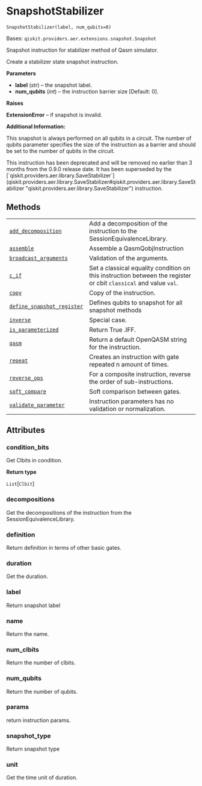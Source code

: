 # SnapshotStabilizer



`SnapshotStabilizer(label, num_qubits=0)`

Bases: `qiskit.providers.aer.extensions.snapshot.Snapshot`

Snapshot instruction for stabilizer method of Qasm simulator.

Create a stabilizer state snapshot instruction.

**Parameters**

*   **label** (*str*) – the snapshot label.
*   **num\_qubits** (*int*) – the instruction barrier size \[Default: 0].

**Raises**

**ExtensionError** – if snapshot is invalid.

**Additional Information:**

This snapshot is always performed on all qubits in a circuit. The number of qubits parameter specifies the size of the instruction as a barrier and should be set to the number of qubits in the circuit.

<Admonition title="Deprecated since version 0.9.0" type="danger">
  This instruction has been deprecated and will be removed no earlier than 3 months from the 0.9.0 release date. It has been superseded by the [`qiskit.providers.aer.library.SaveStabilizer`](qiskit.providers.aer.library.SaveStabilizer#qiskit.providers.aer.library.SaveStabilizer "qiskit.providers.aer.library.SaveStabilizer") instruction.
</Admonition>

## Methods

|                                                                                                                                                                                                                                                                     |                                                                                                                  |
| ------------------------------------------------------------------------------------------------------------------------------------------------------------------------------------------------------------------------------------------------------------------- | ---------------------------------------------------------------------------------------------------------------- |
| [`add_decomposition`](qiskit.providers.aer.extensions.SnapshotStabilizer.add_decomposition#qiskit.providers.aer.extensions.SnapshotStabilizer.add_decomposition "qiskit.providers.aer.extensions.SnapshotStabilizer.add_decomposition")                             | Add a decomposition of the instruction to the SessionEquivalenceLibrary.                                         |
| [`assemble`](qiskit.providers.aer.extensions.SnapshotStabilizer.assemble#qiskit.providers.aer.extensions.SnapshotStabilizer.assemble "qiskit.providers.aer.extensions.SnapshotStabilizer.assemble")                                                                 | Assemble a QasmQobjInstruction                                                                                   |
| [`broadcast_arguments`](qiskit.providers.aer.extensions.SnapshotStabilizer.broadcast_arguments#qiskit.providers.aer.extensions.SnapshotStabilizer.broadcast_arguments "qiskit.providers.aer.extensions.SnapshotStabilizer.broadcast_arguments")                     | Validation of the arguments.                                                                                     |
| [`c_if`](qiskit.providers.aer.extensions.SnapshotStabilizer.c_if#qiskit.providers.aer.extensions.SnapshotStabilizer.c_if "qiskit.providers.aer.extensions.SnapshotStabilizer.c_if")                                                                                 | Set a classical equality condition on this instruction between the register or cbit `classical` and value `val`. |
| [`copy`](qiskit.providers.aer.extensions.SnapshotStabilizer.copy#qiskit.providers.aer.extensions.SnapshotStabilizer.copy "qiskit.providers.aer.extensions.SnapshotStabilizer.copy")                                                                                 | Copy of the instruction.                                                                                         |
| [`define_snapshot_register`](qiskit.providers.aer.extensions.SnapshotStabilizer.define_snapshot_register#qiskit.providers.aer.extensions.SnapshotStabilizer.define_snapshot_register "qiskit.providers.aer.extensions.SnapshotStabilizer.define_snapshot_register") | Defines qubits to snapshot for all snapshot methods                                                              |
| [`inverse`](qiskit.providers.aer.extensions.SnapshotStabilizer.inverse#qiskit.providers.aer.extensions.SnapshotStabilizer.inverse "qiskit.providers.aer.extensions.SnapshotStabilizer.inverse")                                                                     | Special case.                                                                                                    |
| [`is_parameterized`](qiskit.providers.aer.extensions.SnapshotStabilizer.is_parameterized#qiskit.providers.aer.extensions.SnapshotStabilizer.is_parameterized "qiskit.providers.aer.extensions.SnapshotStabilizer.is_parameterized")                                 | Return True .IFF.                                                                                                |
| [`qasm`](qiskit.providers.aer.extensions.SnapshotStabilizer.qasm#qiskit.providers.aer.extensions.SnapshotStabilizer.qasm "qiskit.providers.aer.extensions.SnapshotStabilizer.qasm")                                                                                 | Return a default OpenQASM string for the instruction.                                                            |
| [`repeat`](qiskit.providers.aer.extensions.SnapshotStabilizer.repeat#qiskit.providers.aer.extensions.SnapshotStabilizer.repeat "qiskit.providers.aer.extensions.SnapshotStabilizer.repeat")                                                                         | Creates an instruction with gate repeated n amount of times.                                                     |
| [`reverse_ops`](qiskit.providers.aer.extensions.SnapshotStabilizer.reverse_ops#qiskit.providers.aer.extensions.SnapshotStabilizer.reverse_ops "qiskit.providers.aer.extensions.SnapshotStabilizer.reverse_ops")                                                     | For a composite instruction, reverse the order of sub-instructions.                                              |
| [`soft_compare`](qiskit.providers.aer.extensions.SnapshotStabilizer.soft_compare#qiskit.providers.aer.extensions.SnapshotStabilizer.soft_compare "qiskit.providers.aer.extensions.SnapshotStabilizer.soft_compare")                                                 | Soft comparison between gates.                                                                                   |
| [`validate_parameter`](qiskit.providers.aer.extensions.SnapshotStabilizer.validate_parameter#qiskit.providers.aer.extensions.SnapshotStabilizer.validate_parameter "qiskit.providers.aer.extensions.SnapshotStabilizer.validate_parameter")                         | Instruction parameters has no validation or normalization.                                                       |

## Attributes



### condition\_bits

Get Clbits in condition.

**Return type**

`List`\[`Clbit`]



### decompositions

Get the decompositions of the instruction from the SessionEquivalenceLibrary.



### definition

Return definition in terms of other basic gates.



### duration

Get the duration.



### label

Return snapshot label



### name

Return the name.



### num\_clbits

Return the number of clbits.



### num\_qubits

Return the number of qubits.



### params

return instruction params.



### snapshot\_type

Return snapshot type



### unit

Get the time unit of duration.

